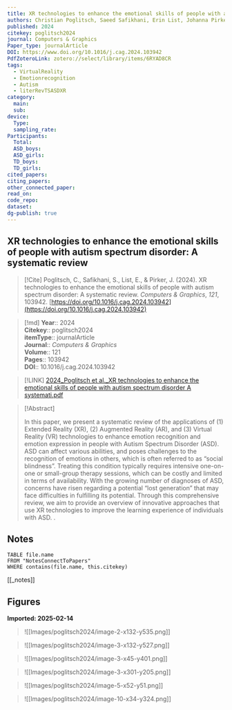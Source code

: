 ```yaml
---
title: XR technologies to enhance the emotional skills of people with autism spectrum disorder A systematic review
authors: Christian Poglitsch, Saeed Safikhani, Erin List, Johanna Pirker
published: 2024
citekey: poglitsch2024
journal: Computers & Graphics
Paper_type: journalArticle
DOI: https://www.doi.org/10.1016/j.cag.2024.103942
PdfZoteroLink: zotero://select/library/items/6RYAD8CR
tags:
  - VirtualReality
  - Emotionrecognition
  - Autism
  - literRevTSASDXR
category:
  main: 
  sub: 
device:
  Type: 
  sampling_rate: 
Participants:
  Total: 
  ASD_boys: 
  ASD_girls: 
  TD_boys: 
  TD_girls: 
cited_papers: 
citing_papers: 
other_connected_paper: 
read_on: 
code_repo: 
dataset: 
dg-publish: true
---
```


## XR technologies to enhance the emotional skills of people with autism spectrum disorder: A systematic review

> [!Cite]
> Poglitsch, C., Safikhani, S., List, E., & Pirker, J. (2024). XR technologies to enhance the emotional skills of people with autism spectrum disorder: A systematic review. _Computers & Graphics_, _121_, 103942. [https://doi.org/10.1016/j.cag.2024.103942](https://doi.org/10.1016/j.cag.2024.103942)


>[!md]
> **Year**:: 2024   
> **Citekey**:: poglitsch2024  
> **itemType**:: journalArticle  
> **Journal**:: *Computers & Graphics*  
> **Volume**:: 121   
> **Pages**:: 103942  
> **DOI**:: 10.1016/j.cag.2024.103942    

> [!LINK] 
> [2024_Poglitsch et al._XR technologies to enhance the emotional skills of people with autism spectrum disorder A systemati.pdf](zotero://select/library/items/PBA6XYWJ)

> [!Abstract]
>
> In this paper, we present a systematic review of the applications of (1) Extended Reality (XR), (2) Augmented Reality (AR), and (3) Virtual Reality (VR) technologies to enhance emotion recognition and emotion expression in people with Autism Spectrum Disorder (ASD). ASD can affect various abilities, and poses challenges to the recognition of emotions in others, which is often referred to as “social blindness”. Treating this condition typically requires intensive one-on-one or small-group therapy sessions, which can be costly and limited in terms of availability. With the growing number of diagnoses of ASD, concerns have risen regarding a potential “lost generation” that may face difficulties in fulfilling its potential. Through this comprehensive review, we aim to provide an overview of innovative approaches that use XR technologies to improve the learning experience of individuals with ASD.
>.
> 


## Notes

```dataview 
TABLE file.name 
FROM "NotesConnectToPapers" 
WHERE contains(file.name, this.citekey)
```

[[_notes]]

## Figures

**Imported: 2025-02-14**

> ![[Images/poglitsch2024/image-2-x132-y535.png]]

> ![[Images/poglitsch2024/image-3-x132-y527.png]]

> ![[Images/poglitsch2024/image-3-x45-y401.png]]

> ![[Images/poglitsch2024/image-3-x301-y205.png]]

> ![[Images/poglitsch2024/image-5-x52-y51.png]]

> ![[Images/poglitsch2024/image-10-x34-y324.png]]